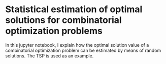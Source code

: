 # Statistical estimation of optimal solutions for combinatorial optimization problems
In this jupyter notebook, I explain how the optimal solution value of a combinatorial optimization problem can be estimated by means of random solutions. The TSP is used as an example.
